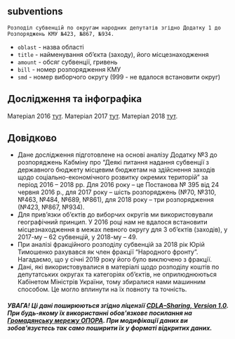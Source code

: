 ## subventions
    Розподіл субвенцій по округам народних депутатів згідно Додатку 1 до Розпоряджень КМУ №423, №867, №934.
* ```oblast``` - назва області
* ```title``` - найменування об’єкта (заходу), його місцезнаходження
* ```amount``` - обсяг субвенції, гривень
* ```bill``` - номер розпорядження КМУ
* ```smd``` - номер виборчого округу (999 - не вдалося встановити округ)

## Дослідження та інфографіка

Матеріал 2016 [тут](https://rada.oporaua.org/analityka/zviti/19751-derzhavni-subventsiji-khto-skil-ki-naprosiv-na-okrug).
Матеріал 2017 [тут](https://www.oporaua.org/novyny/45345-derzhavni-subventsiyi-2017-yak-ne-peretvoryty-byudzhetni-koshty-v-peredvyborchyy-instrument).
Матеріал 2018 [тут](https://www.oporaua.org/report/vybory/16670-derzhavni-subventsiyi-2018-groshi-dlia-gromadian-chi-dlia-deputativ).

## Довідково
* Дане дослідження підготовлене на основі аналізу Додатку №3 до розпоряджень Кабміну про “Деякі питання надання субвенції з державного бюджету місцевим бюджетам на здійснення заходів щодо соціально-економічного розвитку окремих територій” за період 2016 – 2018 рр.  Для 2016 року – це Постанова № 395 від 24 червня 2016 р., для 2017 року – шість розпоряджень (№70, №310, №463, №484, №689, №861), для 2018 року – три розпорядження (№423, №867, №934).
* Для прив’язки об’єктів до виборчих округів ми використовували географічний принцип. У 2016 році нам не вдалося встановити місцезнаходження в межах певного округу для 3 об’єктів (заходів), у 2017-му – 62 субвенцій, у 2018-му – 49.
* При аналізі фракційного розподілу субвенцій за 2018 рік Юрій Тимошенко рахувався як член фракції “Народного фронту”. Нагадаємо, що у січні 2019 року його було виключено з фракції.
* Дані, які використовувалися в матеріалі щодо розподілу коштів по депутатських округах та категоріях об’єктів, не оприлюднюються Кабінетом Міністрів України, тому збиралися нами машинним способом. Це могло вплинути на їх повноту та точність.

##### УВАГА! Ці дані поширюються згідно ліцензії [CDLA–Sharing, Version 1.0](https://cdla.io/sharing-1-0). При будь-якому їх використанні обов'язкове посилання на [Громадянську мережу ОПОРА](http://oporaua.org). При модифікації даних ви зобов'язуєтесь так само поширити їх у форматі відкритих даних.
